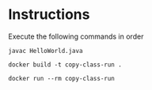 # Instructions
Execute the following commands in order
``` 
javac HelloWorld.java 
```

```
docker build -t copy-class-run .
```

```
docker run --rm copy-class-run
```
